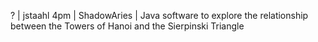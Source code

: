 ? | jstaahl 4pm | ShadowAries | Java software to explore the relationship between the Towers of Hanoi and the Sierpinski Triangle
